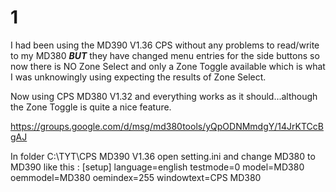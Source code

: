 
# 1 #

I had been using the MD390 V1.36 CPS without any problems to read/write to my MD380 ***BUT*** they have changed menu entries for the side buttons so now there is NO Zone Select and only a Zone Toggle available which is what I was unknowingly using expecting the results of Zone Select.


Now using CPS MD380 V1.32 and everything works as it should...although the Zone Toggle is quite a nice feature.

https://groups.google.com/d/msg/md380tools/yQpODNMmdgY/14JrKTCcBgAJ


In folder C:\TYT\CPS MD390 V1.36   open setting.ini and change MD380 to MD390 like this :
[setup]
language=english
testmode=0
model=MD380
oemmodel=MD380
oemindex=255
windowtext=CPS MD380


